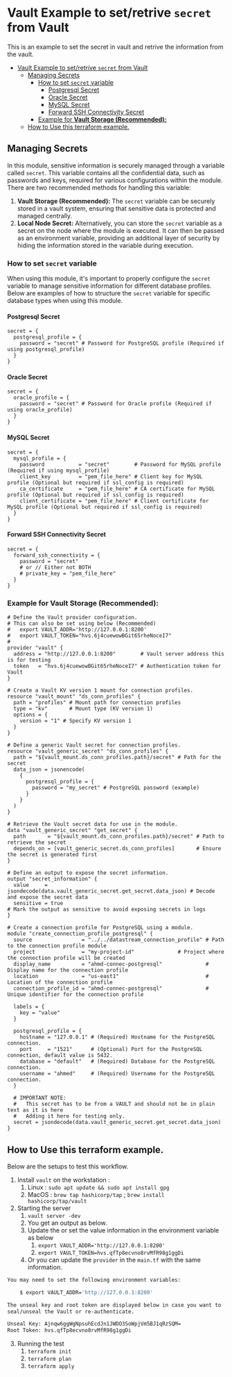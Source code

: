 # Vault Example to set/retrive `secret` from Vault

This is an example to set the secret in vault and retrive the information from the vault. 

- [Vault Example to set/retrive `secret` from Vault](#vault-example-to-setretrive-secret-from-vault)
  - [Managing Secrets](#managing-secrets)
    - [How to set `secret` variable](#how-to-set-secret-variable)
      - [Postgresql Secret](#postgresql-secret)
      - [Oracle Secret](#oracle-secret)
      - [MySQL Secret](#mysql-secret)
      - [Forward SSH Connectivity Secret](#forward-ssh-connectivity-secret)
    - [Example for **Vault Storage (Recommended):**](#example-for-vault-storage-recommended)
  - [How to Use this terraform example.](#how-to-use-this-terraform-example)


## Managing Secrets

In this module, sensitive information is securely managed through a variable called `secret`. This variable contains all the confidential data, such as passwords and keys, required for various configurations within the module. There are two recommended methods for handling this variable:

1. **Vault Storage (Recommended):** The `secret` variable can be securely stored in a vault system, ensuring that sensitive data is protected and managed centrally.
2. **Local Node Secret:** Alternatively, you can store the `secret` variable as a secret on the node where the module is executed. It can then be passed as an environment variable, providing an additional layer of security by hiding the information stored in the variable during execution.

### How to set `secret` variable

When using this module, it's important to properly configure the `secret` variable to manage sensitive information for different database profiles. Below are examples of how to structure the `secret` variable for specific database types when using this module.

#### Postgresql Secret

```hcl
secret = {
  postgresql_profile = {
    password = "secret" # Password for PostgreSQL profile (Required if using postgresql_profile)
  }
}
```

#### Oracle Secret

```hcl
secret = {
  oracle_profile = {
    password = "secret" # Password for Oracle profile (Required if using oracle_profile)
  }
}
```

#### MySQL Secret

```hcl
secret = {
  mysql_profile = {
    password           = "secret"        # Password for MySQL profile (Required if using mysql_profile)
    client_key         = "pem_file_here" # Client key for MySQL profile (Optional but required if ssl_config is required)
    ca_certificate     = "pem_file_here" # CA certificate for MySQL profile (Optional but required if ssl_config is required)
    client_certificate = "pem_file_here" # Client certificate for MySQL profile (Optional but required if ssl_config is required)
  }
}
```

#### Forward SSH Connectivity Secret

```hcl
secret = {
  forward_ssh_connectivity = {
    password = "secret"
    # or // Either not BOTH
    # private_key = "pem_file_here"
  }
}
```

### Example for **Vault Storage (Recommended):**

```hcl
# Define the Vault provider configuration.
# This can also be set using below (Recommended)
#   export VAULT_ADDR='http://127.0.0.1:8200'
#   export VAULT_TOKEN="hvs.6j4cuewowBGit65rheNoceI7" 
#
provider "vault" {
  address = "http://127.0.0.1:8200"        # Vault server address this is for testing
  token   = "hvs.6j4cuewowBGit65rheNoceI7" # Authentication token for Vault 
}

# Create a Vault KV version 1 mount for connection profiles.
resource "vault_mount" "ds_conn_profiles" {
  path = "profiles" # Mount path for connection profiles
  type = "kv"       # Mount type (KV version 1)
  options = {
    version = "1" # Specify KV version 1
  }
}

# Define a generic Vault secret for connection profiles.
resource "vault_generic_secret" "ds_conn_profiles" {
  path = "${vault_mount.ds_conn_profiles.path}/secret" # Path for the secret
  data_json = jsonencode(
    {
      postgresql_profile = {
        password = "my_secret" # PostgreSQL password (example)
      }
    }
  )
}

# Retrieve the Vault secret data for use in the module.
data "vault_generic_secret" "get_secret" {
  path       = "${vault_mount.ds_conn_profiles.path}/secret" # Path to retrieve the secret
  depends_on = [vault_generic_secret.ds_conn_profiles]       # Ensure the secret is generated first
}

# Define an output to expose the secret information.
output "secret_information" {
  value     = jsondecode(data.vault_generic_secret.get_secret.data_json) # Decode and expose the secret data
  sensitive = true                                                       # Mark the output as sensitive to avoid exposing secrets in logs
}

# Create a connection profile for PostgreSQL using a module.
module "create_connection_profile_postgresql" {
  source                = "../../datastream_connection_profile" # Path to the connection profile module
  project               = "my-project-id"              # Project where the connection profile will be created
  display_name          = "ahmd-connec-postgresql"              # Display name for the connection profile
  location              = "us-east1"                            # Location of the connection profile
  connection_profile_id = "ahmd-connec-postgresql"              # Unique identifier for the connection profile

  labels = {
    key = "value"
  }

  postgresql_profile = {
    hostname = "127.0.0.1" # (Required) Hostname for the PostgreSQL connection.
    port     = "1521"      # (Optional) Port for the PostgreSQL connection, default value is 5432.
    database = "default"   # (Required) Database for the PostgreSQL connection.
    username = "ahmed"     # (Required) Username for the PostgreSQL connection.
  }

  # IMPORTANT NOTE:
  #   This secret has to be from a VAULT and should not be in plain text as it is here 
  #   Adding it here for testing only.
  secret = jsondecode(data.vault_generic_secret.get_secret.data_json)
}
```

## How to Use this terraform example.

Below are the setups to test this workflow. 

1. Install `vault` on the workstation : 
   1. Linux : `sudo apt update && sudo apt install gpg` 
   2. MacOS : `brew tap hashicorp/tap` ; `brew install hashicorp/tap/vault`
2. Starting the server
   1. `vault server -dev`
   2. You get an output as below.
   3. Update the or set the value information in the environment variable as below
      1. `export VAULT_ADDR='http://127.0.0.1:8200'`
      2. `export VAULT_TOKEN=hvs.qfTp8ecvno8rvMfR98g1ggDi`
   4. Or you can update the `provider` in the `main.tf` with the same information.

```bash
You may need to set the following environment variables:

    $ export VAULT_ADDR='http://127.0.0.1:8200'

The unseal key and root token are displayed below in case you want to
seal/unseal the Vault or re-authenticate.

Unseal Key: Ajnqw6ggWgNpsuhEcdJn1JWDO3SoWpjVm5BJ1qRzSQM=
Root Token: hvs.qfTp8ecvno8rvMfR98g1ggDi
```

3. Running the test
   1. `terraform init`
   2. `terraform plan`
   3. `terraform apply`